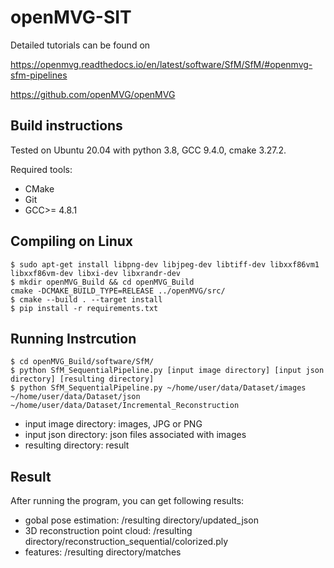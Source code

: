 # openMVG-SIT

Detailed tutorials can be found on 

https://openmvg.readthedocs.io/en/latest/software/SfM/SfM/#openmvg-sfm-pipelines

https://github.com/openMVG/openMVG

## Build instructions

Tested on Ubuntu 20.04 with python 3.8, GCC 9.4.0, cmake 3.27.2.

Required tools:

- CMake
- Git
- GCC>= 4.8.1

## Compiling on Linux

```shell
$ sudo apt-get install libpng-dev libjpeg-dev libtiff-dev libxxf86vm1 libxxf86vm-dev libxi-dev libxrandr-dev
$ mkdir openMVG_Build && cd openMVG_Build
cmake -DCMAKE_BUILD_TYPE=RELEASE ../openMVG/src/
$ cmake --build . --target install
$ pip install -r requirements.txt
```

## Running Instrcution

```shell
$ cd openMVG_Build/software/SfM/
$ python SfM_SequentialPipeline.py [input image directory] [input json directory] [resulting directory]
$ python SfM_SequentialPipeline.py ~/home/user/data/Dataset/images ~/home/user/data/Dataset/json ~/home/user/data/Dataset/Incremental_Reconstruction
```

 - input image directory: images, JPG or PNG
 - input json directory: json files associated with images
 - resulting directory: result

## Result
After running the program, you can get following results:
- gobal pose estimation: /resulting directory/updated_json
- 3D reconstruction point cloud: /resulting directory/reconstruction_sequential/colorized.ply
- features: /resulting directory/matches
